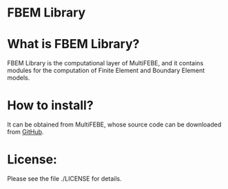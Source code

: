# FBEM Library

What is FBEM Library?
==================

FBEM Library is the computational layer of MultiFEBE, and it contains modules for the computation of Finite Element and Boundary Element models.

How to install?
===============

It can be obtained from MultiFEBE, whose source code can be downloaded from [GitHub](https://github.com/mmc-siani-es/MultiFEBE).
    
License:
========

Please see the file ./LICENSE for details.


